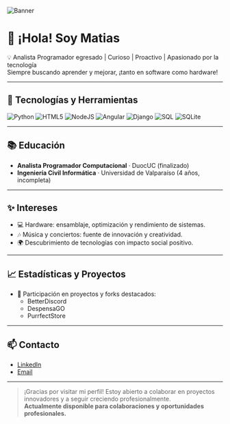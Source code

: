 ![Banner](https://i.imgur.com/BannerURL.png)

# 👋 ¡Hola! Soy Matias

💡 Analista Programador egresado | Curioso | Proactivo | Apasionado por la tecnología  
Siempre buscando aprender y mejorar, ¡tanto en software como hardware!

---

## 🚀 Tecnologías y Herramientas

![Python](https://img.shields.io/badge/Python-3776AB?style=for-the-badge&logo=python&logoColor=white)
![HTML5](https://img.shields.io/badge/HTML5-E34F26?style=for-the-badge&logo=html5&logoColor=white)
![NodeJS](https://img.shields.io/badge/Node.js-339933?style=for-the-badge&logo=node-dot-js&logoColor=white)
![Angular](https://img.shields.io/badge/Angular-DD0031?style=for-the-badge&logo=angular&logoColor=white)
![Django](https://img.shields.io/badge/Django-092E20?style=for-the-badge&logo=django&logoColor=white)
![SQL](https://img.shields.io/badge/SQL-003B57?style=for-the-badge&logo=postgresql&logoColor=white)
![SQLite](https://img.shields.io/badge/SQLite-003B57?style=for-the-badge&logo=sqlite&logoColor=white)

---

## 📚 Educación

- **Analista Programador Computacional** · DuocUC (finalizado)
- **Ingeniería Civil Informática** · Universidad de Valparaíso (4 años, incompleta)

---

## ✨ Intereses

- 💻 Hardware: ensamblaje, optimización y rendimiento de sistemas.
- 🎶 Música y conciertos: fuente de innovación y creatividad.
- 🌍 Descubrimiento de tecnologías con impacto social positivo.

---

## 📈 Estadísticas y Proyectos

- 🚩 Participación en proyectos y forks destacados:
   - BetterDiscord
   - DespensaGO
   - PurrfectStore


---

## 📫 Contacto

- [LinkedIn](https://www.linkedin.com/in/matias-carvacho)
- [Email](mailto:ma.carvachos@gmail.com)

---

> ¡Gracias por visitar mi perfil! Estoy abierto a colaborar en proyectos innovadores y a seguir creciendo profesionalmente.  
> **Actualmente disponible para colaboraciones y oportunidades profesionales.**

